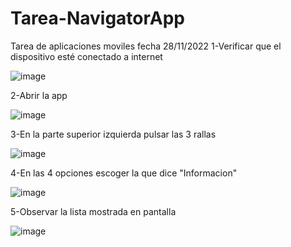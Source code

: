 # Tarea-NavigatorApp
Tarea de aplicaciones moviles fecha 28/11/2022
1-Verificar que el dispositivo esté conectado a internet

![image](https://user-images.githubusercontent.com/76917360/204477213-ad2075d0-a0e2-4b0b-aa7b-99fb97e8ae58.png)

2-Abrir la app

![image](https://user-images.githubusercontent.com/76917360/204477888-c289d156-a3b8-478f-98c2-6240e5c948ee.png)


3-En la parte superior izquierda pulsar las 3 rallas

![image](https://user-images.githubusercontent.com/76917360/204477525-b73ea991-2d13-4eef-af21-567064e1dc35.png)

4-En las 4 opciones escoger la que dice "Informacion"

![image](https://user-images.githubusercontent.com/76917360/204477672-0d91ca63-def0-4b78-9259-05c96a0950ca.png)

5-Observar la lista mostrada en pantalla

![image](https://user-images.githubusercontent.com/76917360/204477769-027bc82f-f70e-4614-be6e-a06e5a1714f6.png)


